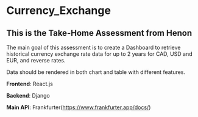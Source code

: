 # Currency_Exchange

## This is the Take-Home Assessment from Henon

The main goal of this assessment is to create a Dashboard to retrieve historical currency exchange rate data for up to 2 years for CAD, USD and EUR, and reverse rates.

Data should be rendered in both chart and table with different features.


**Frontend**: React.js

**Backend**: Django

**Main API**: Frankfurter(https://www.frankfurter.app/docs/)
